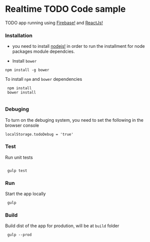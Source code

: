 # Realtime TODO Code sample

TODO app running using [Firebase!](http://firebase.com) and [ReactJs!](https://facebook.github.io/react/)


### Installation

- you need to install [nodejs!](https://nodejs.org/en/) in order to run the installment for node packages module dependcies.

- Install `bower`

```
npm install -g bower

```

To install `npm` and `bower` dependencies

```
 npm install
 bower install
 
```

### Debuging 
To turn on the debuging system, you need to set the following in the browser console

```
localStorage.todoDebug = 'true'
```


### Test 
Run unit tests 


``` 

 gulp test

```


### Run
Start the app locally 
```
 gulp

```
 
 

### Build
Build dist of the app for prodution, will be at `build` folder 

```
 gulp --prod

```
 
  